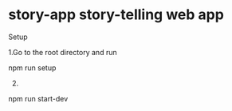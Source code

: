 # story-app  story-telling web app

Setup

1.Go to the root directory and run

npm run setup


2.
npm run start-dev
